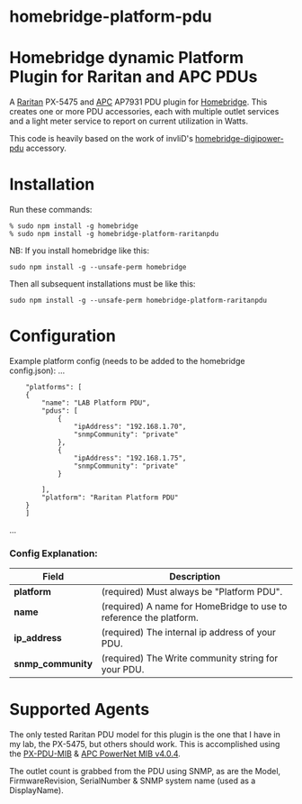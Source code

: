 # homebridge-platform-pdu
# Homebridge dynamic Platform Plugin for Raritan and APC PDUs
A [Raritan](https://www.raritan.com) PX-5475 and [APC](https://www.apc.com) AP7931 PDU plugin for
[Homebridge](https://github.com/nfarina/homebridge).  This creates one or more PDU accessories, each with multiple outlet services and a light meter service to report on current utilization in Watts.

This code is heavily based on the work of invliD's [homebridge-digipower-pdu](https://github.com/invliD/homebridge-digipower-pdu) accessory.

# Installation
Run these commands:

    % sudo npm install -g homebridge
    % sudo npm install -g homebridge-platform-raritanpdu


NB: If you install homebridge like this:

    sudo npm install -g --unsafe-perm homebridge

Then all subsequent installations must be like this:

    sudo npm install -g --unsafe-perm homebridge-platform-raritanpdu

# Configuration

Example platform config (needs to be added to the homebridge config.json):
 ...

		"platforms": [
        {
            "name": "LAB Platform PDU",
            "pdus": [
                {
                    "ipAddress": "192.168.1.70",
                    "snmpCommunity": "private"
                },
                {
                    "ipAddress": "192.168.1.75",
                    "snmpCommunity": "private"
                }
                
            ],
            "platform": "Raritan Platform PDU"
        }
      	]
 ...

### Config Explanation:

Field           						| Description
----------------------------|------------
**platform**   							| (required) Must always be "Platform PDU".
**name**										| (required) A name for HomeBridge to use to reference the platform.
**ip_address**  						| (required) The internal ip address of your PDU.
**snmp_community**  				| (required) The Write community string for your PDU.

# Supported Agents
The only tested Raritan PDU model for this plugin is the one that I have in my lab, the PX-5475, but others should work.
This is accomplished using the [PX-PDU-MIB](https://d3b2us605ptvk2.cloudfront.net/download/PX/v1.5.13/PX-1.5.13-MIB.txt) & [APC PowerNet MIB v4.0.4](https://www.apc.com/shop/us/en/products/APC-PowerNet-MIB-v4-0-4/P-SFPMIB404).

The outlet count is grabbed from the PDU using SNMP, as are the Model, FirmwareRevision, SerialNumber & SNMP system name (used as a DisplayName).
